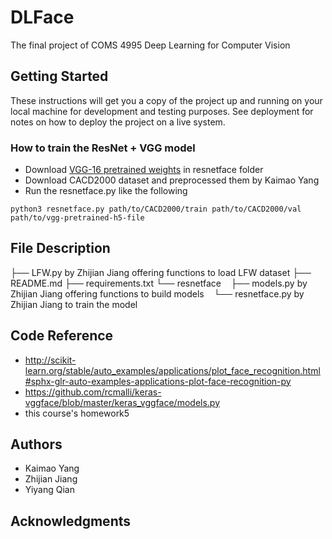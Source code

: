 # DLFace
The final project of COMS 4995 Deep Learning for Computer Vision

## Getting Started

These instructions will get you a copy of the project up and running on your local machine for development and testing purposes. See deployment for notes on how to deploy the project on a live system.

### How to train the ResNet + VGG model
* Download [VGG-16 pretrained weights](https://github.com/fchollet/deep-learning-models/releases/download/v0.1/vgg16_weights_tf_dim_ordering_tf_kernels_notop.h5) in
resnetface folder
* Download CACD2000 dataset and preprocessed them by Kaimao Yang
* Run the resnetface.py like the following

`python3 resnetface.py path/to/CACD2000/train path/to/CACD2000/val path/to/vgg-pretrained-h5-file`

## File Description

├── LFW.py by Zhijian Jiang offering functions to load LFW dataset
├── README.md
├── requirements.txt
└── resnetface
    ├── models.py by Zhijian Jiang offering functions to build models
    └── resnetface.py by Zhijian Jiang to train the model

## Code Reference
* http://scikit-learn.org/stable/auto_examples/applications/plot_face_recognition.html#sphx-glr-auto-examples-applications-plot-face-recognition-py
* https://github.com/rcmalli/keras-vggface/blob/master/keras_vggface/models.py
* this course's homework5

## Authors

* Kaimao Yang
* Zhijian Jiang
* Yiyang Qian

## Acknowledgments


